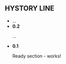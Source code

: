 <h2>HYSTORY LINE</h2>

<ul>
    <li>...</li>
    <li>
        <b>0.2</b>
        <p>...</p>
    </li>
    <li color="blue">
        <b>0.1</b>
        <p>Ready section - works!</p>
    </li>
</ul>